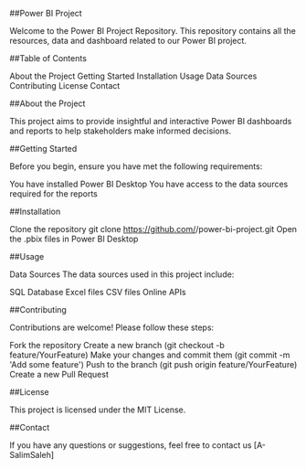 ##Power BI Project 

Welcome to the Power BI Project Repository. This repository contains all the resources, data and dashboard related to our Power BI project.

##Table of Contents

About the Project
Getting Started
Installation
Usage
Data Sources
Contributing
License
Contact

##About the Project

This project aims to provide insightful and interactive Power BI dashboards and reports to help stakeholders make informed decisions. 

##Getting Started

Before you begin, ensure you have met the following requirements:

You have installed Power BI Desktop
You have access to the data sources required for the reports

##Installation

Clone the repository
git clone https://github.com/<your-username>/power-bi-project.git
Open the .pbix files in Power BI Desktop

##Usage

Data Sources
The data sources used in this project include:

SQL Database
Excel files
CSV files
Online APIs

##Contributing

Contributions are welcome! Please follow these steps:

Fork the repository
Create a new branch (git checkout -b feature/YourFeature)
Make your changes and commit them (git commit -m 'Add some feature')
Push to the branch (git push origin feature/YourFeature)
Create a new Pull Request

##License

This project is licensed under the MIT License. 

##Contact

If you have any questions or suggestions, feel free to contact us [A-SalimSaleh]

